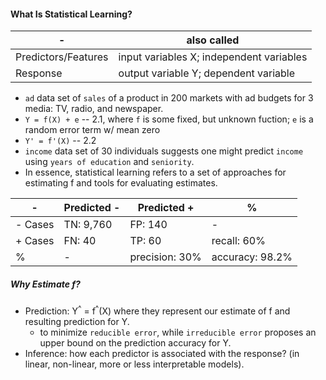 #### What Is Statistical Learning?

\- | also called
--- | ---
Predictors/Features | input variables X; independent variables
Response | output variable Y; dependent variable

* `ad` data set of `sales` of a product in 200 markets with ad budgets for 3 media: TV, radio, and newspaper.
* `Y = f(X) + e` -- 2.1, where `f` is some fixed, but unknown fuction; `e` is a random error term w/ mean zero 
* `Y' = f'(X)` -- 2.2
* `income` data set of 30 individuals suggests one might predict `income` using `years of education` and `seniority`.
* In essence, statistical learning refers to a set of approaches for estimating f and tools for evaluating estimates.


\- | Predicted - | Predicted + | %
--- | --- | --- | ---
\- Cases | TN: 9,760 | FP: 140 | -
\+ Cases | FN: 40 | TP: 60 | recall: 60%
% | - | precision: 30% | accuracy: 98.2%

##### Why Estimate f?

* Prediction: Y<sup>^</sup> = f<sup>^</sup>(X) where they represent our estimate of f and resulting prediction for Y.
  * to minimize `reducible error`, while `irreducible error` proposes an upper bound on the prediction accuracy for Y.
* Inference: how each predictor is associated with the response? (in linear, non-linear, more or less interpretable models).
